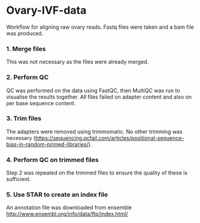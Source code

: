 # Ovary-IVF-data
Workflow for aligning raw ovary reads. Fastq files were taken and a bam file was produced.

### 1. Merge files
This was not necessary as the files were already merged.
### 2. Perform QC
QC was performed on the data using FastQC, then MultiQC was run to visualise the results together. All files failed on adapter content and also on per base sequence content.
### 3. Trim files
The adapters were removed using trimmomatic. No other trimming was necessary (https://sequencing.qcfail.com/articles/positional-sequence-bias-in-random-primed-libraries/).
### 4. Perform QC on trimmed files
Step 2 was repeated on the trimmed files to ensure the quality of these is sufficient.
### 5. Use STAR to create an index file
An annotation file was downloaded from ensemble http://www.ensembl.org/info/data/ftp/index.html/
